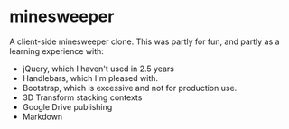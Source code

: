 minesweeper
===========

A client-side minesweeper clone. This was partly for fun, and partly as a
learning experience with:
* jQuery, which I haven't used in 2.5 years
* Handlebars, which I'm pleased with.
* Bootstrap, which is excessive and not for production use.
* 3D Transform stacking contexts
* Google Drive publishing
* Markdown
